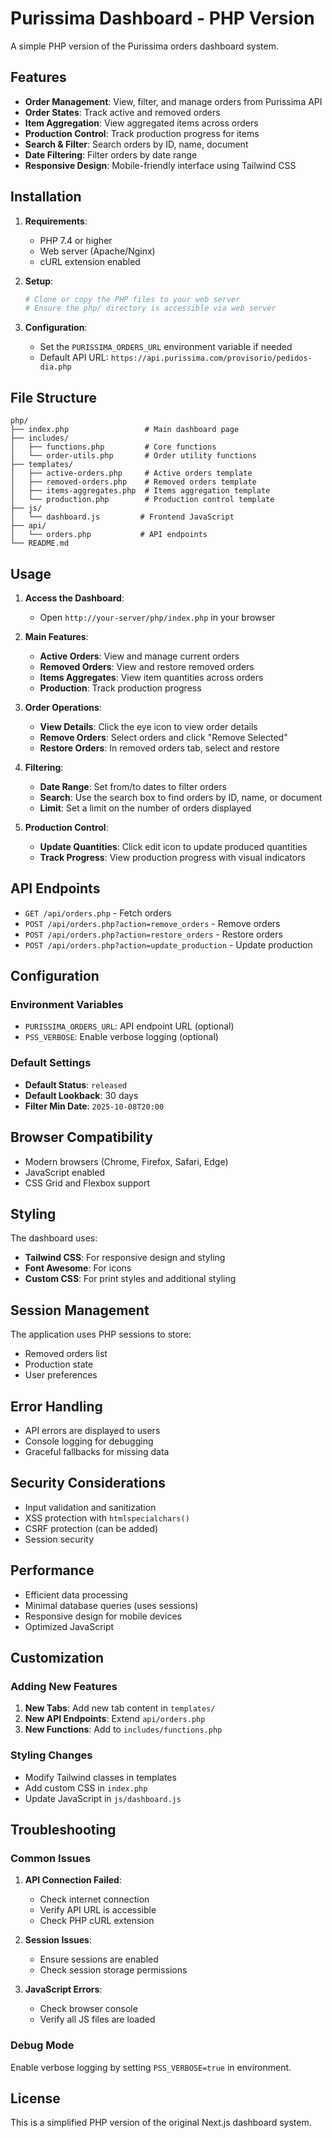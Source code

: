 # Purissima Dashboard - PHP Version

A simple PHP version of the Purissima orders dashboard system.

## Features

- **Order Management**: View, filter, and manage orders from Purissima API
- **Order States**: Track active and removed orders
- **Item Aggregation**: View aggregated items across orders
- **Production Control**: Track production progress for items
- **Search & Filter**: Search orders by ID, name, document
- **Date Filtering**: Filter orders by date range
- **Responsive Design**: Mobile-friendly interface using Tailwind CSS

## Installation

1. **Requirements**:

   - PHP 7.4 or higher
   - Web server (Apache/Nginx)
   - cURL extension enabled

2. **Setup**:

   ```bash
   # Clone or copy the PHP files to your web server
   # Ensure the php/ directory is accessible via web server
   ```

3. **Configuration**:
   - Set the `PURISSIMA_ORDERS_URL` environment variable if needed
   - Default API URL: `https://api.purissima.com/provisorio/pedidos-dia.php`

## File Structure

```
php/
├── index.php                 # Main dashboard page
├── includes/
│   ├── functions.php         # Core functions
│   └── order-utils.php       # Order utility functions
├── templates/
│   ├── active-orders.php     # Active orders template
│   ├── removed-orders.php    # Removed orders template
│   ├── items-aggregates.php  # Items aggregation template
│   └── production.php        # Production control template
├── js/
│   └── dashboard.js         # Frontend JavaScript
├── api/
│   └── orders.php           # API endpoints
└── README.md
```

## Usage

1. **Access the Dashboard**:

   - Open `http://your-server/php/index.php` in your browser

2. **Main Features**:

   - **Active Orders**: View and manage current orders
   - **Removed Orders**: View and restore removed orders
   - **Items Aggregates**: View item quantities across orders
   - **Production**: Track production progress

3. **Order Operations**:

   - **View Details**: Click the eye icon to view order details
   - **Remove Orders**: Select orders and click "Remove Selected"
   - **Restore Orders**: In removed orders tab, select and restore

4. **Filtering**:

   - **Date Range**: Set from/to dates to filter orders
   - **Search**: Use the search box to find orders by ID, name, or document
   - **Limit**: Set a limit on the number of orders displayed

5. **Production Control**:
   - **Update Quantities**: Click edit icon to update produced quantities
   - **Track Progress**: View production progress with visual indicators

## API Endpoints

- `GET /api/orders.php` - Fetch orders
- `POST /api/orders.php?action=remove_orders` - Remove orders
- `POST /api/orders.php?action=restore_orders` - Restore orders
- `POST /api/orders.php?action=update_production` - Update production

## Configuration

### Environment Variables

- `PURISSIMA_ORDERS_URL`: API endpoint URL (optional)
- `PSS_VERBOSE`: Enable verbose logging (optional)

### Default Settings

- **Default Status**: `released`
- **Default Lookback**: 30 days
- **Filter Min Date**: `2025-10-08T20:00`

## Browser Compatibility

- Modern browsers (Chrome, Firefox, Safari, Edge)
- JavaScript enabled
- CSS Grid and Flexbox support

## Styling

The dashboard uses:

- **Tailwind CSS**: For responsive design and styling
- **Font Awesome**: For icons
- **Custom CSS**: For print styles and additional styling

## Session Management

The application uses PHP sessions to store:

- Removed orders list
- Production state
- User preferences

## Error Handling

- API errors are displayed to users
- Console logging for debugging
- Graceful fallbacks for missing data

## Security Considerations

- Input validation and sanitization
- XSS protection with `htmlspecialchars()`
- CSRF protection (can be added)
- Session security

## Performance

- Efficient data processing
- Minimal database queries (uses sessions)
- Responsive design for mobile devices
- Optimized JavaScript

## Customization

### Adding New Features

1. **New Tabs**: Add new tab content in `templates/`
2. **New API Endpoints**: Extend `api/orders.php`
3. **New Functions**: Add to `includes/functions.php`

### Styling Changes

- Modify Tailwind classes in templates
- Add custom CSS in `index.php`
- Update JavaScript in `js/dashboard.js`

## Troubleshooting

### Common Issues

1. **API Connection Failed**:

   - Check internet connection
   - Verify API URL is accessible
   - Check PHP cURL extension

2. **Session Issues**:

   - Ensure sessions are enabled
   - Check session storage permissions

3. **JavaScript Errors**:
   - Check browser console
   - Verify all JS files are loaded

### Debug Mode

Enable verbose logging by setting `PSS_VERBOSE=true` in environment.

## License

This is a simplified PHP version of the original Next.js dashboard system.
